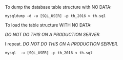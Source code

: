 
To dump the database table structure with NO DATA:
```
mysqldump -d -u [SQL_USER] -p th_2016 > th.sql
```

To load the table structure WITH NO DATA:

*DO NOT DO THIS ON A PRODUCTION SERVER.*

I repeat.  *DO NOT DO THIS ON A PRODUCTION SERVER.*
```
mysql  -u [SQL_USER] -p th_2016 < th.sql
```
